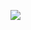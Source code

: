 ![](https://i.imgur.com/4smqC8n.gif)

[instagram]: https://instagram.com/clint.chu
[linkedin]: https://linkedin.com/in/clinthchu

